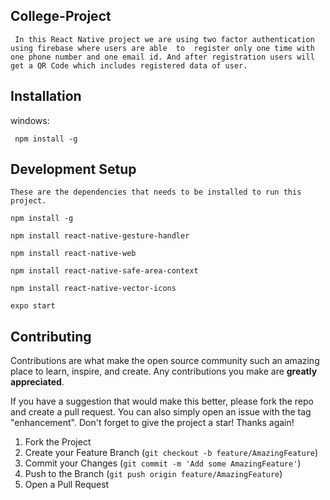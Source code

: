 
## College-Project
     In this React Native project we are using two factor authentication using firebase where users are able  to  register only one time with one phone number and one email id. And after registration users will get a QR Code which includes registered data of user.   
## Installation
windows: 
     
     npm install -g 



## Development Setup
    These are the dependencies that needs to be installed to run this project.

    npm install -g

    npm install react-native-gesture-handler

    npm install react-native-web

    npm install react-native-safe-area-context

    npm install react-native-vector-icons

    expo start

<!-- CONTRIBUTING -->
## Contributing

Contributions are what make the open source community such an amazing place to learn, inspire, and create. Any contributions you make are **greatly appreciated**.

If you have a suggestion that would make this better, please fork the repo and create a pull request. You can also simply open an issue with the tag "enhancement".
Don't forget to give the project a star! Thanks again!

1. Fork the Project
2. Create your Feature Branch (`git checkout -b feature/AmazingFeature`)
3. Commit your Changes (`git commit -m 'Add some AmazingFeature'`)
4. Push to the Branch (`git push origin feature/AmazingFeature`)
5. Open a Pull Request
